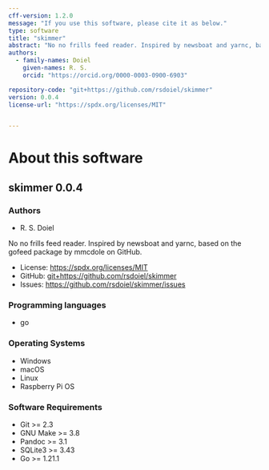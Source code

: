 ```yaml
---
cff-version: 1.2.0
message: "If you use this software, please cite it as below."
type: software
title: "skimmer"
abstract: "No no frills feed reader. Inspired by newsboat and yarnc, based on the gofeed package by mmcdole on GitHub."
authors:
  - family-names: Doiel
    given-names: R. S.
    orcid: "https://orcid.org/0000-0003-0900-6903"

repository-code: "git+https://github.com/rsdoiel/skimmer"
version: 0.0.4
license-url: "https://spdx.org/licenses/MIT"


---
```


About this software
===================

## skimmer 0.0.4

### Authors

- R. S. Doiel



No no frills feed reader. Inspired by newsboat and yarnc, based on the gofeed package by mmcdole on GitHub.

- License: <https://spdx.org/licenses/MIT>
- GitHub: <git+https://github.com/rsdoiel/skimmer>
- Issues: <https://github.com/rsdoiel/skimmer/issues>


### Programming languages

- go

### Operating Systems

- Windows
- macOS
- Linux
- Raspberry Pi OS

### Software Requirements

- Git &gt;= 2.3
- GNU Make &gt;= 3.8
- Pandoc &gt;= 3.1
- SQLite3 &gt;= 3.43
- Go &gt;= 1.21.1
